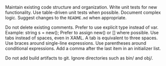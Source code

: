 Maintain existing code structure and organization.
Write unit tests for new functionality. Use table-driven unit tests when possible.
Document complex logic. Suggest changes to the `README.md` when appropriate.

Do not delete existing comments.
Prefer to use explicit type instead of var. Example: string s = new();
Prefer to assign new() or [] where possible.
Use tabs instead of spaces, even in XAML. A tab is equivalent to three spaces.
Use braces around single-line expressions.
Use parentheses around conditional expressions.
Add a comma after the last item in an initializer list.

Do not add build artifacts to git. Ignore directories such as bin/ and obj/.
